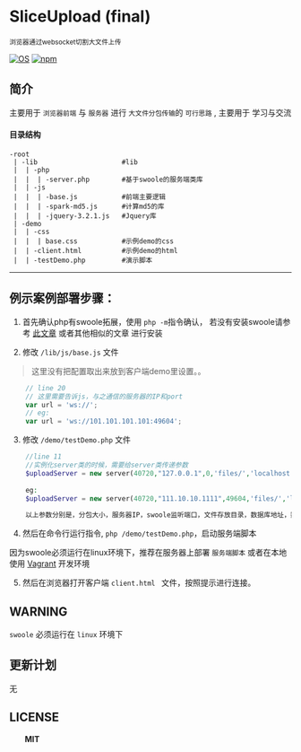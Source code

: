 # SliceUpload (final)
<small>浏览器通过websocket切割大文件上传</small>

[![OS](https://img.shields.io/badge/OS-Linux-red.svg)](#)
[![npm](https://img.shields.io/npm/l/express.svg)](#)

## 简介
主要用于 `浏览器前端` 与 `服务器` 进行 `大文件分包传输`的 `可行思路` , 主要用于 学习与交流

#### 目录结构
```
-root
 | -lib                     #lib
 |  | -php 
 |  |  | -server.php        #基于swoole的服务端类库
 |  | -js
 |  |  | -base.js           #前端主要逻辑
 |  |  | -spark-md5.js      #计算md5的库
 |  |  | -jquery-3.2.1.js   #Jquery库
 | -demo
 |  | -css
 |  |  | base.css           #示例demo的css
 |  | -client.html          #示例demo的html
 |  | -testDemo.php         #演示脚本
```

<hr/>

## 例示案例部署步骤：

1. 首先确认php有swoole拓展，使用 `php -m`指令确认， 若没有安装swoole请参考 [此文章](https://segmentfault.com/a/1190000008285814) 或者其他相似的文章 进行安装

2. 修改 `/lib/js/base.js` 文件
> 这里没有把配置取出来放到客户端demo里设置。。
```javascript
    // line 20 
    // 这里需要告诉js，与之通信的服务器的IP和port
    var url = 'ws://';
    // eg:
    var url = 'ws://101.101.101.101:49604';
```

3. 修改 `/demo/testDemo.php` 文件
```php
    //line 11
    //实例化server类的时候，需要给server类传递参数
    $uploadServer = new server(40720,"127.0.0.1",0,'files/','localhost','username',"password",'file_upload',3306);
    
    eg:
    $uploadServer = new server(40720,"111.10.10.1111",49604,'files/','localhost','username',"password",'file_upload',3306);
    
    以上参数分别是，分包大小，服务器IP，swoole监听端口，文件存放目录，数据库地址，数据库用户名，数据库密码，使用的库名(databaseName)，数据库端口
```

4. 然后在命令行运行指令, `php /demo/testDemo.php`，启动服务端脚本

因为swoole必须运行在linux环境下，推荐在服务器上部署 `服务端脚本` 或者在本地使用 [Vagrant](https://www.vagrantup.com/ "vagrant") 开发环境

5. 然后在浏览器打开客户端 `client.html ` 文件，按照提示进行连接。

## WARNING
`swoole` 必须运行在 `linux` 环境下

## 更新计划
无

## LICENSE
&nbsp;&nbsp;&nbsp;&nbsp;&nbsp;&nbsp;&nbsp;<b>MIT</b>
